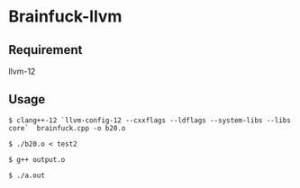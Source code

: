 # Brainfuck-llvm
## Requirement
llvm-12
## Usage
```
$ clang++-12 `llvm-config-12 --cxxflags --ldflags --system-libs --libs core`  brainfuck.cpp -o b20.o

$ ./b20.o < test2

$ g++ output.o

$ ./a.out
```
